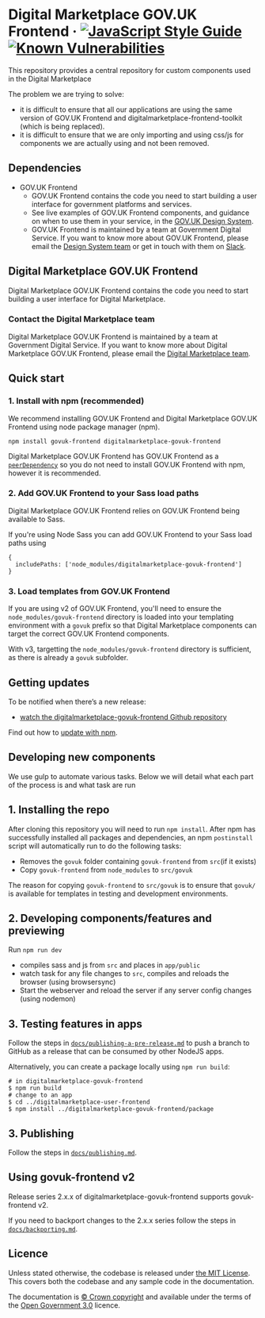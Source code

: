 Digital Marketplace GOV.UK Frontend ·
[![JavaScript Style Guide](https://img.shields.io/badge/code_style-standard-brightgreen.svg)](https://standardjs.com)
[![Known Vulnerabilities](https://snyk.io/test/github/Crown-Commercial-Service/digitalmarketplace-govuk-frontend/badge.svg?targetFile=package.json)](https://snyk.io/test/github/Crown-Commercial-Service/digitalmarketplace-govuk-frontend/badge.svg?targetFile=package.json)
=====================

This repository provides a central repository for custom components used in the Digital Marketplace

The problem we are trying to solve:

- it is difficult to ensure that all our applications are using the same version of GOV.UK Frontend and digitalmarketplace-frontend-toolkit (which is being replaced).
- it is difficult to ensure that we are only importing and using css/js for components we are actually using and not been removed.

## Dependencies

* GOV.UK Frontend
  * GOV.UK Frontend contains the code you need to start building a user interface for government platforms and services.
  * See live examples of GOV.UK Frontend components, and guidance on when to use
them in your service, in the [GOV.UK Design
System](https://design-system.service.gov.uk/).
  * GOV.UK Frontend is maintained by a team at Government Digital Service. If you want to know more about GOV.UK Frontend, please email the [Design System
team](mailto:govuk-design-system-support@digital.cabinet-office.gov.uk) or get in touch with them on [Slack](https://ukgovernmentdigital.slack.com/messages/govuk-design-system).

## Digital Marketplace GOV.UK Frontend

Digital Marketplace GOV.UK Frontend contains the code you need to start building a user interface for Digital Marketplace.

### Contact the Digital Marketplace team

Digital Marketplace GOV.UK Frontend is maintained by a team at Government Digital Service. If you want to know more about Digital Marketplace GOV.UK Frontend, please email the [Digital Marketplace team](mailto:digital-marketplace-development@digital.cabinet-office.gov.uk).

## Quick start

### 1. Install with npm (recommended)

We recommend installing GOV.UK Frontend and Digital Marketplace GOV.UK Frontend using node package manager (npm).

```
npm install govuk-frontend digitalmarketplace-govuk-frontend
```

Digital Marketplace GOV.UK Frontend has GOV.UK Frontend as a [`peerDependency`](https://nodejs.org/es/blog/npm/peer-dependencies/) so you do not need to install GOV.UK Frontend with npm, however it is recommended.

### 2. Add GOV.UK Frontend to your Sass load paths

Digital Marketplace GOV.UK Frontend relies on GOV.UK Frontend being available to Sass.

If you're using Node Sass you can add GOV.UK Frontend to your Sass load paths using

```
{
  includePaths: ['node_modules/digitalmarketplace-govuk-frontend']
}
```

### 3. Load templates from GOV.UK Frontend

If you are using v2 of GOV.UK Frontend, you'll need to ensure the `node_modules/govuk-frontend` directory is loaded into your templating environment with a `govuk` prefix so that Digital Marketplace components can target the correct GOV.UK Frontend components.

With v3, targetting the `node_modules/govuk-frontend` directory is sufficient, as there is already a `govuk` subfolder.

## Getting updates

To be notified when there’s a new release:

- [watch the digitalmarketplace-govuk-frontend Github repository](https://help.github.com/en/articles/watching-and-unwatching-repositories)

Find out how to [update with npm](docs/installation/updating-with-npm.md).


## Developing new components

We use gulp to automate various tasks. Below we will detail what each part of the process is
and what task are run


## 1. Installing the repo

After cloning this repository you will need to run `npm install`. After npm has successfully installed
all packages and dependencies, an npm `postinstall` script will automatically run to do the following tasks:

- Removes the `govuk` folder containing `govuk-frontend` from `src`(if it exists)
- Copy `govuk-frontend` from `node_modules` to `src/govuk`

The reason for copying `govuk-frontend` to `src/govuk` is to ensure that `govuk/` is available for templates in testing and development environments.

## 2. Developing components/features and previewing

Run `npm run dev`

- compiles sass and js from `src` and places in `app/public`
- watch task for any file changes to `src`, compiles and reloads the browser (using browsersync)
- Start the webserver and reload the server if any server config changes (using nodemon)

## 3. Testing features in apps

Follow the steps in [`docs/publishing-a-pre-release.md`](docs/publishing-a-pre-release.md) to push a branch to GitHub as a release that can be consumed by other NodeJS apps.

Alternatively, you can create a package locally using `npm run build`:

    # in digitalmarketplace-govuk-frontend
    $ npm run build
    # change to an app
    $ cd ../digitalmarketplace-user-frontend
    $ npm install ../digitalmarketplace-govuk-frontend/package

## 3. Publishing

Follow the steps in [`docs/publishing.md`](docs/publishing.md).

## Using govuk-frontend v2

Release series 2.x.x of digitalmarketplace-govuk-frontend supports govuk-frontend v2.

If you need to backport changes to the 2.x.x series follow the steps in [`docs/backporting.md`](docs/backporting.md).

## Licence

Unless stated otherwise, the codebase is released under [the MIT License][mit].
This covers both the codebase and any sample code in the documentation.

The documentation is [&copy; Crown copyright][copyright] and available under the terms
of the [Open Government 3.0][ogl] licence.

[Digital Marketplace]: https://github.com/Crown-Commercial-Service?q=digitalmarketplace&type=&language=
[GOV.UK Frontend]: https://github.com/alphagov/govuk-frontend
[Digital Marketplace GOV.UK Frontend]: https://github.com/Crown-Commercial-Service/digitalmarketplace-govuk-frontend

[mit]: LICENCE
[copyright]: http://www.nationalarchives.gov.uk/information-management/re-using-public-sector-information/uk-government-licensing-framework/crown-copyright/
[ogl]: http://www.nationalarchives.gov.uk/doc/open-government-licence/version/3/
